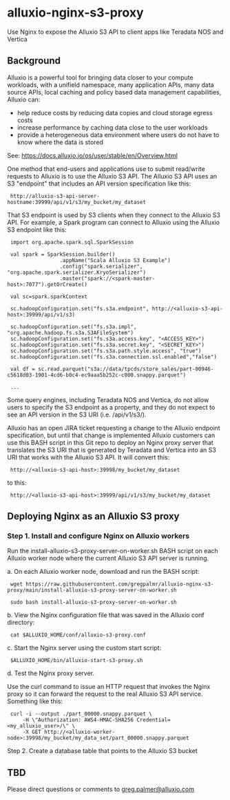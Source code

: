 # alluxio-nginx-s3-proxy
Use Nginx to expose the Alluxio S3 API to client apps like Teradata NOS and Vertica

## Background

Alluxio is a powerful tool for bringing data closer to your compute workloads, with a unifield namespace, many application APIs, many data source APIs, local caching and policy based data management capabilities, Alluxio can:

- help reduce costs by reducing data copies and cloud storage egress costs
- increase performance by caching data close to the user workloads
- provide a heterogeneous data environment where users do not have to know where the data is stored

See: https://docs.alluxio.io/os/user/stable/en/Overview.html

One method that end-users and applications use to submit read/write requests to Alluxio is to use the Alluxio S3 API. The Alluxio S3 API uses an S3 "endpoint" that includes an API version specification like this:

     http://alluxio-s3-api-server-hostname:39999/api/v1/s3/my_bucket/my_dataset

That S3 endpoint is used by S3 clients when they connect to the Alluxio S3 API. For example, a Spark program can connect to Alluxio using the Alluxio S3 endpoint like this:

     import org.apache.spark.sql.SparkSession

     val spark = SparkSession.builder()
	                 .appName("Scala Alluxio S3 Example")
	                 .config("spark.serializer", "org.apache.spark.serializer.KryoSerializer")
	                 .master("spark://<spark-master-host>:7077").getOrCreate()

     val sc=spark.sparkContext
     
     sc.hadoopConfiguration.set("fs.s3a.endpoint", http://<alluxio-s3-api-host>:39999/api/v1/s3)

     sc.hadoopConfiguration.set("fs.s3a.impl", "org.apache.hadoop.fs.s3a.S3AFileSystem")
     sc.hadoopConfiguration.set("fs.s3a.access.key", "<ACCESS_KEY>")
     sc.hadoopConfiguration.set("fs.s3a.secret.key", "<SECRET_KEY>")
     sc.hadoopConfiguration.set("fs.s3a.path.style.access", "true")
     sc.hadoopConfiguration.set("fs.s3a.connection.ssl.enabled","false")
     
     val df = sc.read.parquet("s3a://data/tpcds/store_sales/part-00946-c5618d03-1901-4cd6-b0c4-ec9aaa5b252c-c000.snappy.parquet")

     ...

Some query engines, including Teradata NOS and Vertica, do not allow users to specify the S3 endpoint as a property, and they do not expect to see an API version in the S3 URI (i.e. /api/v1/s3/). 

Alluxio has an open JIRA ticket requesting a change to the Alluxio endpoint specification, but until that change is implemented Alluxio customers can use this BASH script in this Git repo to deploy an Nginx proxy server that translates the S3 URI that is generated by Teradata and Vertica into an S3 URI that works with the Alluxio S3 API.  It will convert this:

     http://<alluxio-s3-api-host>:39998/my_bucket/my_dataset
     
to this:

     http://<alluxio-s3-api-host>:39999/api/v1/s3/my_bucket/my_dataset

## Deploying Nginx as an Alluxio S3 proxy

### Step 1. Install and configure Nginx on Alluxio workers

Run the install-alluxio-s3-proxy-server-on-worker.sh BASH script on each Alluxio worker node where the current Alluxio S3 API server is running.

a. On each Alluxio worker node, download and run the BASH script: 

     wget https://raw.githubusercontent.com/gregpalmr/alluxio-nginx-s3-proxy/main/install-alluxio-s3-proxy-server-on-worker.sh
     
     sudo bash install-alluxio-s3-proxy-server-on-worker.sh
     
b. View the Nginx configuration file that was saved in the Alluxio conf directory:

     cat $ALLUXIO_HOME/conf/alluxio-s3-proxy.conf

c. Start the Nginx server using the custom start script:

     $ALLUXIO_HOME/bin/alluxio-start-s3-proxy.sh
     

d. Test the Nginx proxy server.

Use the curl command to issue an HTTP request that invokes the Nginx proxy so it can forward the request to the real Alluxio S3 API service. Something like this:

     curl -i --output ./part_00000.snappy.parquet \
         -H \"Authorization: AWS4-HMAC-SHA256 Credential=<my_alluxio_user>/\" \
         -X GET http://<alluxio-worker-node>:39998/my_bucket/my_data_set/part_00000.snappy.parquet

Step 2. Create a database table that points to the Alluxio S3 bucket

TBD
--

Please direct questions or comments to greg.palmer@alluxio.com
